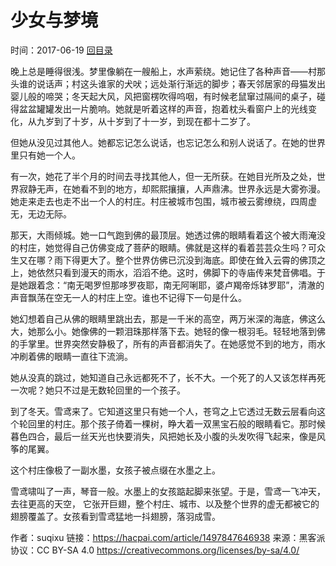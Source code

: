 # 少女与梦境
时间：2017-06-19 [回目录](../README.md "目录")

晚上总是睡得很浅。梦里像躺在一艘船上，水声萦绕。她记住了各种声音——村那头谁的说话声；村这头谁家的犬吠；远处渐行渐远的脚步；春天邻居家的母猫发出婴儿般的啼哭；冬天起大风，风把窗楞吹得呜咽，有时候老鼠窜过隔间的桌子，碰得盆盆罐罐发出一片脆响。她就是听着这样的声音，抱着枕头看窗户上的光线变化，从九岁到了十岁，从十岁到了十一岁，到现在都十二岁了。

但她从没见过其他人。她都忘记怎么说话，也忘记怎么和别人说话了。在她的世界里只有她一个人。

有一次，她花了半个月的时间去寻找其他人，但一无所获。在她目光所及之处，世界寂静无声，在她看不到的地方，却熙熙攘攘，人声鼎沸。世界永远是大雾弥漫。她走来走去也走不出一个人的村庄。村庄被城市包围，城市被云雾缭绕，四周虚无，无边无际。

那天，大雨倾城。她一口气跑到佛的最顶层。她透过佛的眼睛看着这个被大雨淹没的村庄，她觉得自己仿佛变成了菩萨的眼睛。佛就是这样的看着芸芸众生吗？可众生又在哪？雨下得更大了。整个世界仿佛已沉没到海底。即使在耸入云霄的佛顶之上，她依然只看到漫天的雨水，滔滔不绝。这时，佛脚下的寺庙传来梵音佛唱。于是她跟着念：“南无喝罗怛那哆罗夜耶，南无阿唎耶，婆卢羯帝烁钵罗耶”，清澈的声音飘荡在空无一人的村庄上空。谁也不记得下一句是什么。

她幻想着自己从佛的眼睛里跳出去，那是一千米的高空，两万米深的海底，佛这么大，她那么小。她像佛的一颗泪珠那样落下去。她轻的像一根羽毛。轻轻地落到佛的手掌里。世界突然安静极了，所有的声音都消失了。在她感觉不到的地方，雨水冲刷着佛的眼睛一直往下流淌。

她从没真的跳过，她知道自己永远都死不了，长不大。一个死了的人又该怎样再死一次呢？她只不过是无数轮回里的一个孩子。

到了冬天。雪鸢来了。它知道这里只有她一个人，苍穹之上它透过无数云层看向这个轮回里的村庄。那个孩子倚着一棵树，睁大着一双黑宝石般的眼睛看它。那时候暮色四合，最后一丝天光也快要消失，风把她长及小腹的头发吹得飞起来，像是风筝的尾翼。

这个村庄像极了一副水墨，女孩子被点缀在水墨之上。

雪鸢啸叫了一声，琴音一般。水墨上的女孩踮起脚来张望。于是，雪鸢一飞冲天，去往更高的天空， 它张开巨翅，整个村庄、城市、以及整个世界的虚无都被它的翅膀覆盖了。女孩看到雪鸢猛地一抖翅膀，落羽成雪。

作者：suqixu
链接：https://hacpai.com/article/1497847646938
来源：黑客派
协议：CC BY-SA 4.0 https://creativecommons.org/licenses/by-sa/4.0/